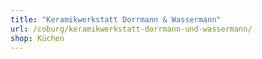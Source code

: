 ```yaml
---
title: "Keramikwerkstatt Dorrmann & Wassermann"
url: /coburg/keramikwerkstatt-dorrmann-und-wassermann/
shop: Küchen
---
```

